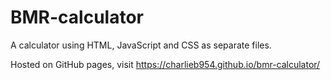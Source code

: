 # BMR-calculator

A calculator using HTML, JavaScript and CSS as separate files.

Hosted on GitHub pages, visit https://charlieb954.github.io/bmr-calculator/
